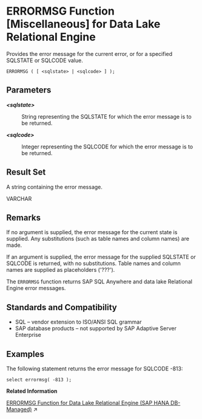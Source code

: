 <!-- loioa54f2ead84f210158668ce108de25460 -->

# ERRORMSG Function \[Miscellaneous\] for Data Lake Relational Engine

Provides the error message for the current error, or for a specified SQLSTATE or SQLCODE value.



```
ERRORMSG ( [ <sqlstate> | <sqlcode> ] );
```



<a name="loioa54f2ead84f210158668ce108de25460__ERRORMSG_parm1"/>

## Parameters


<dl>
<dt><b>

*<sqlstate\>*

</b></dt>
<dd>

String representing the SQLSTATE for which the error message is to be returned.



</dd><dt><b>

*<sqlcode\>*

</b></dt>
<dd>

Integer representing the SQLCODE for which the error message is to be returned.



</dd>
</dl>



<a name="loioa54f2ead84f210158668ce108de25460__ERRORMSG_returns1"/>

## Result Set

A string containing the error message.

VARCHAR



<a name="loioa54f2ead84f210158668ce108de25460__ERRORMSG_remarks1"/>

## Remarks

If no argument is supplied, the error message for the current state is supplied. Any substitutions \(such as table names and column names\) are made.

If an argument is supplied, the error message for the supplied SQLSTATE or SQLCODE is returned, with no substitutions. Table names and column names are supplied as placeholders \('???'\).

The `ERRORMSG` function returns SAP SQL Anywhere and data lake Relational Engine error messages.



<a name="loioa54f2ead84f210158668ce108de25460__ERRORMSG_standards1"/>

## Standards and Compatibility

-   SQL – vendor extension to ISO/ANSI SQL grammar
-   SAP database products – not supported by SAP Adaptive Server Enterprise



<a name="loioa54f2ead84f210158668ce108de25460__ERRORMSG_example1"/>

## Examples

The following statement returns the error message for SQLCODE -813:

```
select errormsg( -813 );
```

**Related Information**  


[ERRORMSG Function for Data Lake Relational Engine (SAP HANA DB-Managed)](https://help.sap.com/viewer/a898e08b84f21015969fa437e89860c8/2024_3_QRC/en-US/fd7c8d326bf546a7a367bfca738c4357.html "Provides the error message for the current error, or for a specified SQLSTATE or SQLCODE value.") :arrow_upper_right:

